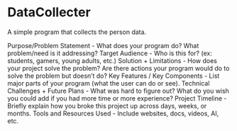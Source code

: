 # DataCollecter
A simple program that collects the person data.


Purpose/Problem Statement - What does your program do? What problem/need is it addressing?
Target Audience - Who is this for? (ex: students, gamers, young adults, etc.)
Solution + Limitations - How does your project solve the problem? Are there actions your program would do to solve the problem but doesn’t do?
Key Features / Key Components - List major parts of your program (what the user can do or see).
Technical Challenges + Future Plans - What was hard to figure out? What do you wish you could add if you had more time or more experience?
Project Timeline - Briefly explain how you broke this project up across days, weeks, or months.
Tools and Resources Used - Include websites, docs, videos, AI, etc.

